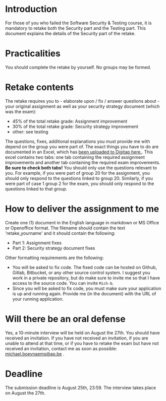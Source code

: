 # Introduction
For those of you who failed the Software Security & Testing course, it is mandatory to retake both the Security part and the Testing part. This document explains the details of the Security part of the retake. 

# Practicalities
You should complete the retake by yourself. No groups may be formed. 

# Retake contents
The retake requires you to - elaborate upon / fix / answer questions about - your original assignment as well as your security strategy document (which was the exam):
- 45% of the total retake grade: Assignment improvement
- 30% of the total retake grade: Security strategy improvement
- other: see testing

The questions, fixes, additional explanations you must provide me with depend on the group you were part of. The exact things you have to do are documented in an Excel, which has [been uploaded to Digitap here.](https://learning.ap.be/pluginfile.php/1175300/mod_folder/content/0/RetakeQuestions.xlsx?forcedownload=1). This excel contains two tabs: one tab containing the required assignment improvements and another tab containing the required exam improvements. **Be sure to check both tabs!** You should only use the questions relevant to you. For example, if you were part of group 20 for the assignment, you should only respond to the questions linked to group 20. Similarly, if you were part of case 1 group 2 for the exam, you should only respond to the questions linked to that group. 

# How to deliver the assignment to me
Create one (1) document in the English language in markdown or MS Office or Openoffice format. The filename should contain the text 'retake_yourname' and it should contain the following:
* Part 1: Assignment fixes
* Part 2: Security strategy document fixes

Other formatting requirements are the following:
* You will be asked to fix code. The fixed code can be hosted on Github, Gitlab, Bitbucket, or any other source control system. I suggest you work in a private repository, but do make sure to invite me so that I have access to the source code. You can invite  `Mich-b`. 
* Since you will be asked to fix code, you must make sure your application is up and running again. Provide me (in the document) with the URL of your running application. 

# Will there be an oral defense
Yes, a 10-minute interview will be held on August the 27th. You should have received an invitation. If you have not received an invitation, if you are unable to attend at that time, or if you have to retake the exam but have not received an invitation, contact me as soon as possible: michael.boeynaems@ap.be . 

# Deadline
The submission deadline is August 25th, 23:59. The interview takes place on August the 27th. 